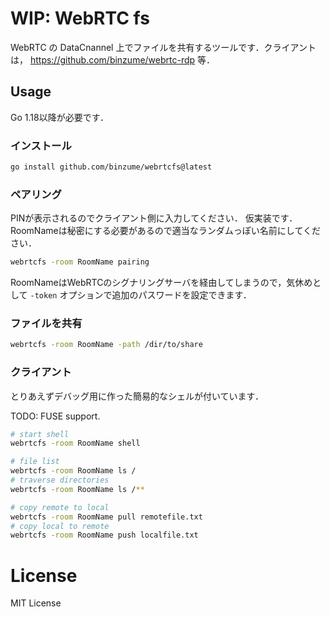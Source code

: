 
# WIP: WebRTC fs

WebRTC の DataCnannel 上でファイルを共有するツールです．クライアントは， https://github.com/binzume/webrtc-rdp 等．

## Usage

Go 1.18以降が必要です．

### インストール

```bash
go install github.com/binzume/webrtcfs@latest
```

### ペアリング

PINが表示されるのでクライアント側に入力してください．
仮実装です．RoomNameは秘密にする必要があるので適当なランダムっぽい名前にしてください．

```bash
webrtcfs -room RoomName pairing
```

RoomNameはWebRTCのシグナリングサーバを経由してしまうので，気休めとして `-token` オプションで追加のパスワードを設定できます．

### ファイルを共有

```bash
webrtcfs -room RoomName -path /dir/to/share
```

### クライアント

とりあえずデバッグ用に作った簡易的なシェルが付いています．

TODO: FUSE support.


```bash
# start shell
webrtcfs -room RoomName shell

# file list
webrtcfs -room RoomName ls /
# traverse directories
webrtcfs -room RoomName ls /**

# copy remote to local
webrtcfs -room RoomName pull remotefile.txt
# copy local to remote
webrtcfs -room RoomName push localfile.txt
```

# License

MIT License
